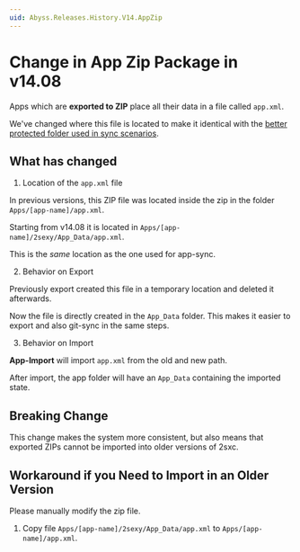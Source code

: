 ```yaml
---
uid: Abyss.Releases.History.V14.AppZip
---
```


# Change in App Zip Package in v14.08

Apps which are **exported to ZIP** place all their data in a file called `app.xml`. 

We've changed where this file is located to make it identical with the 
[better protected folder used in sync scenarios](xref:Abyss.Releases.History.V14.AppDataFolder). 

## What has changed

1. Location of the `app.xml` file

In previous versions, this ZIP file was located inside the zip in the folder `Apps/[app-name]/app.xml`.

Starting from v14.08 it is located in `Apps/[app-name]/2sexy/App_Data/app.xml`.

This is the _same_ location as the one used for app-sync.

2. Behavior on Export

Previously export created this file in a temporary location and deleted it afterwards. 

Now the file is directly created in the `App_Data` folder. 
This makes it easier to export and also git-sync in the same steps. 

3. Behavior on Import

**App-Import** will import `app.xml` from the old and new path.

After import, the app folder will have an `App_Data` containing the imported state. 

## Breaking Change

This change makes the system more consistent, but also means that exported ZIPs cannot be imported into older versions of 2sxc. 

## Workaround if you Need to Import in an Older Version

Please manually modify the zip file.

1. Copy file `Apps/[app-name]/2sexy/App_Data/app.xml` to `Apps/[app-name]/app.xml`.
